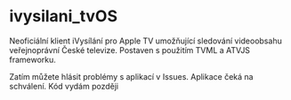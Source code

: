 # ivysilani_tvOS
Neoficiální klient iVysílání pro Apple TV umožňující sledování videoobsahu veřejnoprávní České televize.
Postaven s použitím TVML a ATVJS frameworku.

Zatím můžete hlásit problémy s aplikací v Issues.
Aplikace čeká na schválení.
Kód vydám později
